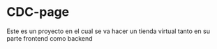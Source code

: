 # CDC-page
Este es un proyecto en el cual se va hacer un tienda virtual tanto en su parte frontend como backend
